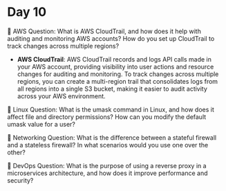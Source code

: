 # Day 10

🔸 AWS Question:
What is AWS CloudTrail, and how does it help with auditing and monitoring AWS accounts? How do you set up CloudTrail to track changes across multiple regions?
- **AWS CloudTrail**:
AWS CloudTrail records and logs API calls made in your AWS account, providing visibility into user actions and resource changes for auditing and monitoring. To track changes across multiple regions, you can create a multi-region trail that consolidates logs from all regions into a single S3 bucket, making it easier to audit activity across your AWS environment.

🔸 Linux Question:
What is the umask command in Linux, and how does it affect file and directory permissions? How can you modify the default umask value for a user?

🔸 Networking Question:
What is the difference between a stateful firewall and a stateless firewall? In what scenarios would you use one over the other?

🔸 DevOps Question:
What is the purpose of using a reverse proxy in a microservices architecture, and how does it improve performance and security?


